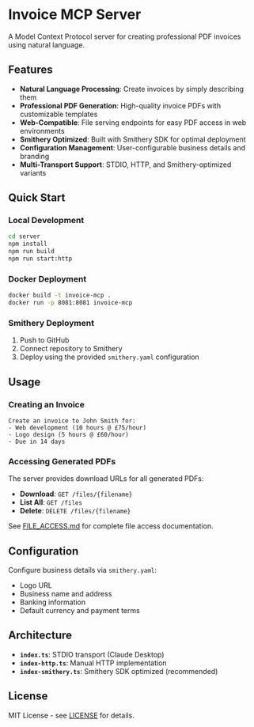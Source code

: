 # Invoice MCP Server

A Model Context Protocol server for creating professional PDF invoices using natural language.

## Features

- **Natural Language Processing**: Create invoices by simply describing them
- **Professional PDF Generation**: High-quality invoice PDFs with customizable templates
- **Web-Compatible**: File serving endpoints for easy PDF access in web environments
- **Smithery Optimized**: Built with Smithery SDK for optimal deployment
- **Configuration Management**: User-configurable business details and branding
- **Multi-Transport Support**: STDIO, HTTP, and Smithery-optimized variants

## Quick Start

### Local Development
```bash
cd server
npm install
npm run build
npm run start:http
```

### Docker Deployment
```bash
docker build -t invoice-mcp .
docker run -p 8081:8081 invoice-mcp
```

### Smithery Deployment
1. Push to GitHub
2. Connect repository to Smithery
3. Deploy using the provided `smithery.yaml` configuration

## Usage

### Creating an Invoice
```
Create an invoice to John Smith for:
- Web development (10 hours @ £75/hour)
- Logo design (5 hours @ £60/hour)
- Due in 14 days
```

### Accessing Generated PDFs
The server provides download URLs for all generated PDFs:
- **Download**: `GET /files/{filename}`
- **List All**: `GET /files`
- **Delete**: `DELETE /files/{filename}`

See [FILE_ACCESS.md](FILE_ACCESS.md) for complete file access documentation.

## Configuration

Configure business details via `smithery.yaml`:
- Logo URL
- Business name and address
- Banking information
- Default currency and payment terms

## Architecture

- **`index.ts`**: STDIO transport (Claude Desktop)
- **`index-http.ts`**: Manual HTTP implementation
- **`index-smithery.ts`**: Smithery SDK optimized (recommended)

## License

MIT License - see [LICENSE](LICENSE) for details.

